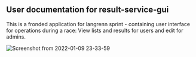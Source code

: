 ## User documentation for result-service-gui

This is a fronded application for langrenn sprint - containing user interface for operations during a race: View lists and results for users and edit for admins.

![Screenshot from 2022-01-09 23-33-59](https://user-images.githubusercontent.com/56455987/148703872-af256d4e-5083-4006-b981-4c5337c03150.png)

